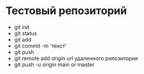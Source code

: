 # Тестовый репозиторий
* git init
* git status
* git add
* git commit -m 'текст'
* git push
* git remote add origin url удаленного репозитория
* git push -u origin main or master